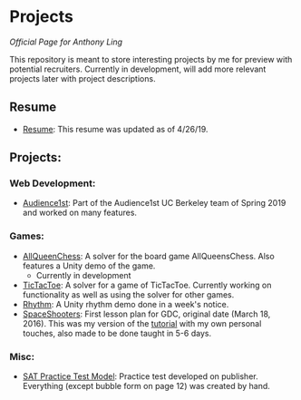 # Projects
*Official Page for Anthony Ling*

This repository is meant to store interesting projects by me for preview with potential recruiters. Currently in development, will add more relevant projects later with project descriptions. 

## Resume
* [Resume](https://github.com/Ant1ng2/Projects/raw/master/4_26_19_resume.pdf): This resume was updated as of 4/26/19.

## Projects:

### Web Development:
* [Audience1st](https://github.com/armandofox/audience1st): Part of the Audience1st UC Berkeley team of Spring 2019 and worked on many features.

### Games:
* [AllQueenChess](https://github.com/Ant1ng2/FourQueens): A solver for the board game AllQueensChess. Also features a Unity demo of the game.
  * Currently in development
* [TicTacToe](https://github.com/Ant1ng2/TicTacToe): A solver for a game of TicTacToe. Currently working on functionality as well as using the solver for other games.
* [Rhythm](https://github.com/Ant1ng2/Rhythm): A Unity rhythm demo done in a week's notice.
* [SpaceShooters](https://github.com/Ant1ng2/SpaceShooters): First lesson plan for GDC, original date (March 18, 2016). This was my version of the [tutorial](https://unity3d.com/learn/tutorials/s/space-shooter-tutorial) with my own personal touches, also made to be done taught in 5-6 days.

### Misc:
* [SAT Practice Test Model](https://drive.google.com/file/d/1Hew4OEauzVEWKf0Pgb2fYetlEG9tL8Bp/view): Practice test developed on publisher. Everything (except bubble form on page 12) was created by hand.


